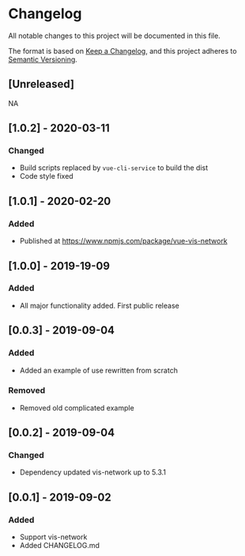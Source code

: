 # Changelog
All notable changes to this project will be documented in this file.

The format is based on [Keep a Changelog](https://keepachangelog.com/en/1.0.0/),
and this project adheres to [Semantic Versioning](https://semver.org/spec/v2.0.0.html).

## [Unreleased]
NA

## [1.0.2] - 2020-03-11 
### Changed
- Build scripts replaced by `vue-cli-service` to build the dist
- Code style fixed

## [1.0.1] - 2020-02-20 
### Added
- Published at https://www.npmjs.com/package/vue-vis-network  

## [1.0.0] - 2019-19-09 
### Added
- All major functionality added. First public release
              
## [0.0.3] - 2019-09-04 
### Added
- Added an example of use rewritten from scratch

### Removed
- Removed old complicated example

## [0.0.2] - 2019-09-04 
### Changed
- Dependency updated vis-network up to 5.3.1

## [0.0.1] - 2019-09-02
### Added
- Support vis-network 
- Added CHANGELOG.md
